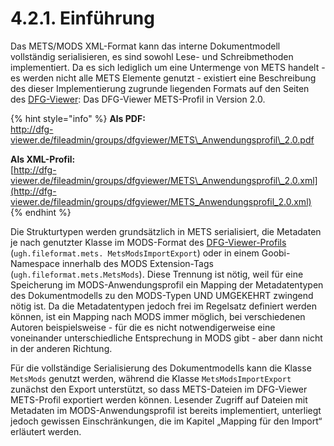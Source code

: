 # 4.2.1. Einführung

Das METS/MODS XML-Format kann das interne Dokumentmodell vollständig serialisieren, es sind sowohl Lese- und Schreibmethoden implementiert. Da es sich lediglich um eine Untermenge von METS handelt - es werden nicht alle METS Elemente genutzt - existiert eine Beschreibung des dieser Implementierung zugrunde liegenden Formats auf den Seiten des [DFG-Viewer](http://dfg-viewer.de/): Das DFG-Viewer METS-Profil in Version 2.0.

{% hint style="info" %}
**Als PDF:**   
[http://dfg-viewer.de/fileadmin/groups/dfgviewer/METS\_Anwendungsprofil\_2.0.pdf ](http://dfg-viewer.de/fileadmin/groups/dfgviewer/METS_Anwendungsprofil_2.0.pdf%20)  
  
**Als XML-Profil:**   
[http://dfg-viewer.de/fileadmin/groups/dfgviewer/METS\_Anwendungsprofil\_2.0.xml](http://dfg-viewer.de/fileadmin/groups/dfgviewer/METS_Anwendungsprofil_2.0.xml)
{% endhint %}

Die Strukturtypen werden grundsätzlich in METS serialisiert, die Metadaten je nach genutzter Klasse im MODS-Format des [DFG-Viewer-Profils](http://dfg-viewer.de/fileadmin/groups/dfgviewer/MODS_Anwendungsprofil_1.0.pdf) \(`ugh.fileformat.mets. MetsModsImportExport`\) oder in einem Goobi-Namespace innerhalb des MODS Extension-Tags \(`ugh.fileformat.mets.MetsMods`\). Diese Trennung ist nötig, weil für eine Speicherung im MODS-Anwendungsprofil ein Mapping der Metadatentypen des Dokumentmodells zu den MODS-Typen UND UMGEKEHRT zwingend nötig ist. Da die Metadatentypen jedoch frei im Regelsatz definiert werden können, ist ein Mapping nach MODS immer möglich, bei verschiedenen Autoren beispielsweise - für die es nicht notwendigerweise eine voneinander unterschiedliche Entsprechung in MODS gibt - aber dann nicht in der anderen Richtung.

Für die vollständige Serialisierung des Dokumentmodells kann die Klasse `MetsMods` genutzt werden, während die Klasse `MetsModsImportExport` zunächst den Export unterstützt, so dass METS-Dateien im DFG-Viewer METS-Profil exportiert werden können. Lesender Zugriff auf Dateien mit Metadaten im MODS-Anwendungsprofil ist bereits implementiert, unterliegt jedoch gewissen Einschränkungen, die im Kapitel „Mapping für den Import“ erläutert werden.


